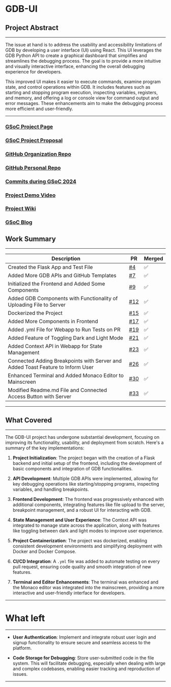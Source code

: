 # GDB-UI

## Project Abstract
---
The issue at hand is to address the usability and accessibility limitations of GDB by developing a user interface (UI) using React. This UI leverages the GDB Python API to create a graphical dashboard that simplifies and streamlines the debugging process. The goal is to provide a more intuitive and visually interactive interface, enhancing the overall debugging experience for developers.

This improved UI makes it easier to execute commands, examine program state, and control operations within GDB. It includes features such as starting and stopping program execution, inspecting variables, registers, and memory, and offering a log or console view for command output and error messages. These enhancements aim to make the debugging process more efficient and user-friendly.

---

### [GSoC Project Page](https://summerofcode.withgoogle.com/programs/2024/projects/WrwfJdvR)

### [GSoC Project Proposal](https://drive.google.com/file/d/16OimPeZDhqaTgr31DqeQesuijAhKWdHp/view)

### [GitHub Organization Repo](https://github.com/c2siorg/GDB-UI)

### [GitHub Personal Repo](https://github.com/shubh942/GDB-UI)

### [Commits during GSoC 2024](https://github.com/c2siorg/GDB-UI/commits/main/?author=Shubh942)

### [Project Demo Video](https://drive.google.com/file/d/1X1qPrkMlBhs2g28geCq6cgyQia_xf1Lf/view?usp=sharing)

### [Project Wiki](https://github.com/c2siorg/GDB-UI/blob/main/README.md)

### [GSoC Blog](https://medium.com/@shubhmehta942)

## Work Summary

---

| **Description** | **PR** | **Merged** |  
|-----------------------------------|----|---------|
| Created the Flask App and Test File | [#4](https://github.com/c2siorg/GDB-UI/pull/4) | ✅ |
| Added More GDB APIs and GitHub Templates | [#7](https://github.com/c2siorg/GDB-UI/pull/7) | ✅ |
| Initialized the Frontend and Added Some Components | [#9](https://github.com/c2siorg/GDB-UI/pull/9) | ✅ |
| Added GDB Components with Functionality of Uploading File to Server | [#12](https://github.com/c2siorg/GDB-UI/pull/12) | ✅ |
| Dockerized the Project | [#15](https://github.com/c2siorg/GDB-UI/pull/15) | ✅ |
| Added More Components in Frontend | [#17](https://github.com/c2siorg/GDB-UI/pull/17) | ✅ |
| Added .yml File for Webapp to Run Tests on PR | [#19](https://github.com/c2siorg/GDB-UI/pull/19) | ✅ |
| Added Feature of Toggling Dark and Light Mode | [#21](https://github.com/c2siorg/GDB-UI/pull/21) | ✅ |
| Added Context API in Webapp for State Management | [#23](https://github.com/c2siorg/GDB-UI/pull/23) | ✅ |
| Connected Adding Breakpoints with Server and Added Toast Feature to Inform User | [#26](https://github.com/c2siorg/GDB-UI/pull/26) | ✅ |
| Enhanced Terminal and Added Monaco Editor to Mainscreen | [#30](https://github.com/c2siorg/GDB-UI/pull/30) | ✅ |
| Modified Readme.md File and Connected Access Button with Server | [#33](https://github.com/c2siorg/GDB-UI/pull/33) | ✅ |

---

## What Covered

---

The GDB-UI project has undergone substantial development, focusing on improving its functionality, usability, and deployment from scratch. Here's a summary of the key implementations:

1. **Project Initialization**: The project began with the creation of a Flask backend and initial setup of the frontend, including the development of basic components and integration of GDB functionalities.

2. **API Development**: Multiple GDB APIs were implemented, allowing for key debugging operations like starting/stopping programs, inspecting variables, and handling breakpoints.

3. **Frontend Development**: The frontend was progressively enhanced with additional components, integrating features like file upload to the server, breakpoint management, and a robust UI for interacting with GDB.

4. **State Management and User Experience**: The Context API was integrated to manage state across the application, along with features like toggling between dark and light modes to improve user experience.

5. **Project Containerization**: The project was dockerized, enabling consistent development environments and simplifying deployment with Docker and Docker Compose.

6. **CI/CD Integration**: A `.yml` file was added to automate testing on every pull request, ensuring code quality and smooth integration of new features.

7. **Terminal and Editor Enhancements**: The terminal was enhanced and the Monaco editor was integrated into the mainscreen, providing a more interactive and user-friendly interface for developers.

---

# What left

---

- **User Authentication**: Implement and integrate robust user login and signup functionality to ensure secure and seamless access to the platform.

- **Code Storage for Debugging**: Store user-submitted code in the file system. This will facilitate debugging, especially when dealing with large and complex codebases, enabling easier tracking and reproduction of issues.


---
